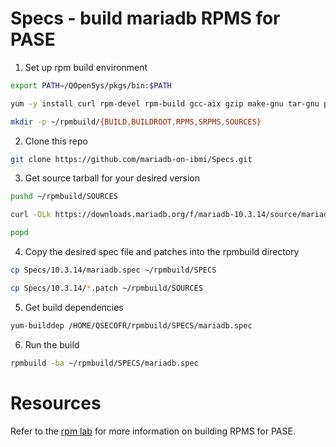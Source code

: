 # Specs - build mariadb RPMS for PASE


1) Set up rpm build environment

```bash
export PATH=/QOpenSys/pkgs/bin:$PATH

yum -y install curl rpm-devel rpm-build gcc-aix gzip make-gnu tar-gnu patch-gnu coreutils-gnu git curl

mkdir -p ~/rpmbuild/{BUILD,BUILDROOT,RPMS,SRPMS,SOURCES}
```

2) Clone this repo

```bash
git clone https://github.com/mariadb-on-ibmi/Specs.git
```

3) Get source tarball for your desired version


```bash
pushd ~/rpmbuild/SOURCES

curl -OLk https://downloads.mariadb.org/f/mariadb-10.3.14/source/mariadb-10.3.14.tar.gz?serve

popd
```

4) Copy the desired spec file and patches into the rpmbuild directory


```bash
cp Specs/10.3.14/mariadb.spec ~/rpmbuild/SPECS

cp Specs/10.3.14/*.patch ~/rpmbuild/SOURCES
```
5) Get build dependencies
```bash
yum-builddep /HOME/QSECOFR/rpmbuild/SPECS/mariadb.spec
```

6) Run the build

```bash
rpmbuild -ba ~/rpmbuild/SPECS/mariadb.spec
```


# Resources

Refer to the [rpm lab](https://github.com/kadler/rpm-lab) for more information on building RPMS for PASE.

